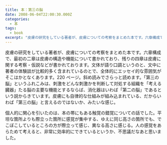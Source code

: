 ```yaml
---
title: 本：第三の脳
date: 2008-06-04T22:00:30.000Z
categories:
  - 本
tags:
  - book
excerpt: "皮膚の研究をしている著者が、皮膚についての考察をまとめた本です。六章構成で、最初の二章は皮膚の構造や機能について書かれており、残りの四章は皮膚に関する考察・仮説などが書かれております。文体が語り口調というのと、文中に著者の体験談が比較的多く含まれているのとで、全体的にエッセイ的な雰囲気がそこはかとなくあります。220ページ。斜め読みでさらっと読めます。「第三の脳」というふれこみは、刺激をどんな刺激かを判断して対処する組織を「考える臓器」たる脳の主要な機能とするならば、消化器はいわば「第二の脳」であるという説からきています。皮膚にも自律的な仕組みが組み込まれている、だからいわば「第三の脳」と言えるのではないか、みたいな感じ。"
---
```


皮膚の研究をしている著者が、皮膚についての考察をまとめた本です。六章構成で、最初の二章は皮膚の構造や機能について書かれており、残りの四章は皮膚に関する考察・仮説などが書かれております。文体が語り口調というのと、文中に著者の体験談が比較的多く含まれているのとで、全体的にエッセイ的な雰囲気がそこはかとなくあります。220 ページ。斜め読みでさらっと読めます。「第三の脳」というふれこみは、刺激をどんな刺激かを判断して対処する組織を「考える臓器」たる脳の主要な機能とするならば、消化器はいわば「第二の脳」であるという説からきています。皮膚にも自律的な仕組みが組み込まれている、だからいわば「第三の脳」と言えるのではないか、みたいな感じ。

個人的に関心を引いたのは、本の帯にもある触覚の錯覚についての話でした。平坦な箇所よりも際立った箇所に感覚が集中する、ゆえに同じ高さの箇所でも、でこぼこしているところの方が際立って感じ、異なる高さに感じる。人の感覚をあらためて考えると、非常に効率的にできているというか、不思議だなあと思いました。
